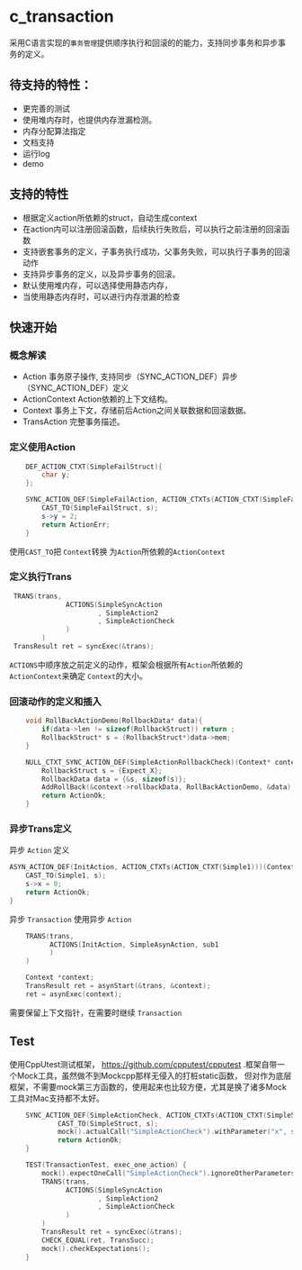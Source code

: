 # c_transaction

采用C语言实现的`事务管理`提供顺序执行和回滚的的能力，支持同步事务和异步事务的定义。

## 待支持的特性：
* 更完善的测试
* 使用堆内存时，也提供内存泄漏检测。
* 内存分配算法指定
* 文档支持
* 运行log
* demo

## 支持的特性
* 根据定义action所依赖的struct，自动生成context
* 在action内可以注册回滚函数，后续执行失败后，可以执行之前注册的回滚函数
* 支持嵌套事务的定义，子事务执行成功，父事务失败，可以执行子事务的回滚动作
* 支持异步事务的定义，以及异步事务的回滚。
* 默认使用堆内存，可以选择使用静态内存，
* 当使用静态内存时，可以进行内存泄漏的检查

## 快速开始

### 概念解读
* Action 事务原子操作, 支持同步（SYNC_ACTION_DEF）异步（SYNC_ACTION_DEF）定义
* ActionContext Action依赖的上下文结构。
* Context 事务上下文，存储前后Action之间关联数据和回滚数据。
* TransAction 完整事务描述。

### 定义使用Action
````c
    DEF_ACTION_CTXT(SimpleFailStruct){
        char y;
    };

    SYNC_ACTION_DEF(SimpleFailAction, ACTION_CTXTs(ACTION_CTXT(SimpleFailStruct)))(Context* context) {
        CAST_TO(SimpleFailStruct, s);
        s->y = 2;
        return ActionErr;
    }
````
使用`CAST_TO`把 `Context`转换 为`Action`所依赖的`ActionContext`
### 定义执行Trans
```c
 TRANS(trans,
              ACTIONS(SimpleSyncAction
                      , SimpleAction2
                      , SimpleActionCheck
              )
        )
 TransResult ret = syncExec(&trans);
```
`ACTIONS`中顺序放之前定义的动作，框架会根据所有`Action`所依赖的`ActionContext`来确定
`Context`的大小。

### 回滚动作的定义和插入

```c
    void RollBackActionDemo(RollbackData* data){
        if(data->len != sizeof(RollbackStruct)) return ;
        RollbackStruct* s = (RollbackStruct*)data->mem;
    }

    NULL_CTXT_SYNC_ACTION_DEF(SimpleActionRollbackCheck)(Context* context) {
        RollbackStruct s = {Expect_X};
        RollbackData data = {&s, sizeof(s)};
        AddRollBack(&context->rollbackData, RollBackActionDemo, &data);
        return ActionOk;
    }
```
### 异步Trans定义

异步 `Action` 定义
```c
ASYN_ACTION_DEF(InitAction, ACTION_CTXTs(ACTION_CTXT(Simple1)))(Context *context) {
    CAST_TO(Simple1, s);
    s->x = 0;
    return ActionOk;
}
```
异步 `Transaction` 使用异步 `Action`
```c
    TRANS(trans,
          ACTIONS(InitAction, SimpleAsynAction, sub1
          )
    )

    Context *context;
    TransResult ret = asynStart(&trans, &context);
    ret = asynExec(context);
```
需要保留上下文指针，在需要时继续 `Transaction`

## Test
使用CppUtest测试框架， https://github.com/cpputest/cpputest .框架自带一个Mock工具，虽然做不到Mockcpp那样无侵入的打桩static函数，
但对作为底层框架，不需要mock第三方函数的，使用起来也比较方便，尤其是换了诸多Mock工具对Mac支持都不太好。
```cpp
    SYNC_ACTION_DEF(SimpleActionCheck, ACTION_CTXTs(ACTION_CTXT(SimpleStruct)))(Context* context) {
            CAST_TO(SimpleStruct, s);
            mock().actualCall("SimpleActionCheck").withParameter("x", s->x);
            return ActionOk;
    }

    TEST(TransactionTest, exec_one_action) {
        mock().expectOneCall("SimpleActionCheck").ignoreOtherParameters();
        TRANS(trans,
              ACTIONS(SimpleSyncAction
                      , SimpleAction2
                      , SimpleActionCheck
              )
        )
        TransResult ret = syncExec(&trans);
        CHECK_EQUAL(ret, TransSucc);
        mock().checkExpectations();
    }

```